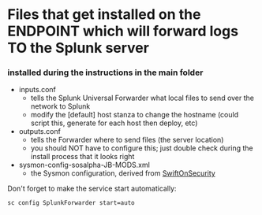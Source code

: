 # Files that get installed on the ENDPOINT which will forward logs TO the Splunk server

### installed during the instructions in the main folder
- inputs.conf
	- tells the Splunk Universal Forwarder what local files to send over the network to Splunk
	- modify the \[default\] host stanza to change the hostname (could script this, generate for each host then deploy, etc)
- outputs.conf
  - tells the Forwarder where to send files (the server location)
  - you should NOT have to configure this; just double check during the install process that it looks right
- sysmon-config-sosalpha-JB-MODS.xml
  - the Sysmon configuration, derived from [SwiftOnSecurity](https://github.com/SwiftOnSecurity/sysmon-config)
 
 Don't forget to make the service start automatically:
 ```
 sc config SplunkForwarder start=auto
 ```

